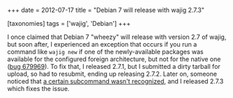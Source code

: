 +++
date = 2012-07-17
title = "Debian 7 will release with wajig 2.7.3"

[taxonomies]
tags = ['wajig', 'Debian']
+++

I once claimed that Debian 7 "wheezy" will release with version 2.7 of
wajig, but soon after, I experienced an exception that occurs if you run
a command like `wajig new` if one of the newly-available packages was
available for the configured foreign architecture, but not for the
native one ([bug 679969]). To fix that, I released 2.7.1, but I
submitted a dirty tarball for upload, so had to resubmit, ending up
releasing 2.7.2. Later on, someone noticed that [a certain subcommand
wasn't recognized], and I released 2.7.3 which fixes the issue.

  [bug 679969]: http://bugs.debian.org/cgi-bin/bugreport.cgi?bug=679969
  [a certain subcommand wasn't recognized]: http://bugs.debian.org/cgi-bin/bugreport.cgi?bug=681309
